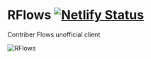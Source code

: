 # RFlows [![Netlify Status](https://api.netlify.com/api/v1/badges/f1eec3f7-38ef-4a5a-946d-a5b00a4595e4/deploy-status)](https://app.netlify.com/sites/rflows/deploys)

Contriber Flows unofficial client


![RFlows](https://reinozuppur.com/screens/rflows-5.png "")
